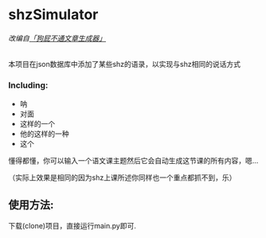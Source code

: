 # shzSimulator

###### 改编自[「狗屁不通文章生成器」](https://github.com/menzi11/BullshitGenerator)

本项目在json数据库中添加了某些shz的语录，以实现与shz相同的说话方式

### Including:

- 呐
- 对面
- 这样的一个
- 他的这样的一种
- 这个

懂得都懂，你可以输入一个语文课主题然后它会自动生成这节课的所有内容，嗯...

（实际上效果是相同的因为shz上课所述你同样也一个重点都抓不到，乐）

## 使用方法:

下载(clone)项目，直接运行main.py即可.
